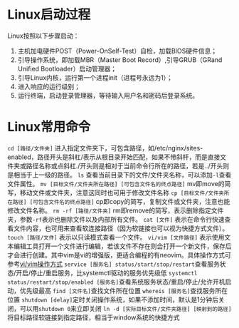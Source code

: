 # Linux启动过程

Linux按照以下步骤启动：
1. 主机加电硬件POST（Power-OnSelf-Test）自检，加载BIOS硬件信息；
2. 引导操作系统，即加载MBR（Master Boot Record）,引导GRUB（GRand Unified Bootloader）启动管理器；
3. 引导Linux内核，运行第一个进程init（进程号永远为1）；
4. 进入响应的运行级别；
5. 运行终端，启动登录管理器，等待输入用户名和密码后登录系统。

# Linux常用命令

`cd [路径/文件夹]` 进入指定文件夹下，可包含路径，如/etc/nginx/sites-enabled，路径开头是斜杠/表示从根目录开始匹配，如果不带斜杆，而是直接文件夹或路径名称或点斜杠./开头则是相对于当前命令行所在的路径，若是../开头则是相当于上一级的路径。
`ls` 查看当前目录下的文件/文件夹名称，可以添加`-l`查看文件属性。
`mv [目标文件/文件夹所在路径] [可包含文件名的终点路径]` mv即move的简写，移动文件或文件夹，注意这同时也可用于修改文件名称
`cp [目标文件/文件夹所在路径] [可包含文件名的终点路径]` cp即copy的简写，复制文件或文件夹，注意也能修改文件名称。
`rm -rf [路径/文件夹]` rm即remove的简写，表示删除指定文件夹，参数`-rf`表示也删除文件以及内部所有文件。
`cat [文件]` 表示在命令行快速查看文件内容，也可用来查看软连接路径（因为软链接也可以视为快捷方式文件）。
`touch [路径/文件]` 表示以只读模式查看一个文件。
`vi/vim [文件路径]` 表示使用文本编辑工具打开一个文件进行编辑，若该文件不存在则会打开一个新文件，保存后才会进行创建。其中vim是vi的增强版，更适合编程的有neovim。具体操作方式可参考[vi/vim操作方式](https://www.runoob.com/linux/linux-vim.html)
`service [服务名] status/start/stop/restart`查看服务状态/开启/停止/重启服务，比systemctl驱动的服务优先级低
`systemctl status/restart/stop/enabled [服务名]`查看系统服务状态/重启/停止/允许开机启动，优先级最高
`find [文件名]`查找文件所在位置
`whereis [服务名]`查找服务所在位置
`shutdown [delay]`定时关闭操作系统，如果不添加时间，默认是1分钟后关闭，可以用`shutdown 0`来立即关闭
`ln -d [实际目标文件/文件夹路径] [映射到的路径]`将目标路径软链接到指定路径，相当于window系统的快捷方式